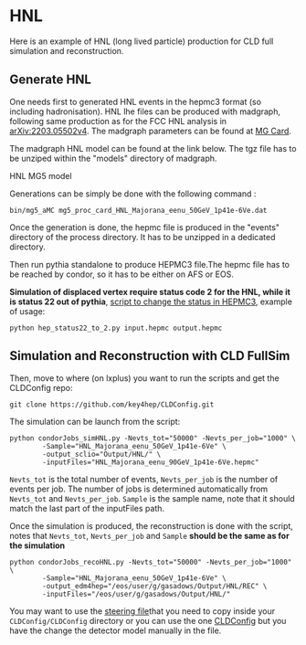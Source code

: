 # HNL

Here is an example of HNL (long lived particle) production for CLD full simulation and reconstruction.
## Generate HNL
 One needs first to generated HNL events in the hepmc3 format (so including hadronisation). HNL lhe files can be produced with madgraph, following same production as for the FCC HNL analysis in [arXiv:2203.05502v4](https://arxiv.org/pdf/2203.05502.pdf). The madgraph parameters can be found at [MG Card](https://github.com/FCC-LLP/FCCAnalyses/blob/master/examples/FCCee/bsm/LLPs/DisplacedHNL/HNL_sample_creation/mg5_proc_card_HNL_Majorana_eenu_50GeV_1p41e-6Ve.dat). 

The madgraph HNL model can be found at the link below. The tgz file has to be unziped within the "models" directory of madgraph. 

HNL MG5 model
 
Generations can be simply be done with the following command :
 
 ```
bin/mg5_aMC mg5_proc_card_HNL_Majorana_eenu_50GeV_1p41e-6Ve.dat
 ```
 Once the generation is done, the hepmc file is produced in the "events" directory of the process directory. It has to be unzipped in a dedicated directory. 

 Then run pythia standalone to produce HEPMC3 file.The hepmc file has to be reached by condor, so it has to be either on AFS or EOS.

**Simulation of displaced vertex require status code 2 for the HNL, while it is status 22 out of pythia**, [script to change the status in HEPMC3](https://github.com/gaswk/HNL/blob/main/hep_status22_to_2.py), example of usage:
```
python hep_status22_to_2.py input.hepmc output.hepmc
```

## Simulation and Reconstruction with CLD FullSim

Then, move to where (on lxplus) you want to run the scripts and get the CLDConfig repo:
```
git clone https://github.com/key4hep/CLDConfig.git
```

The simulation can be launch from the script:
```
python condorJobs_simHNL.py -Nevts_tot="50000" -Nevts_per_job="1000" \
        -Sample="HNL_Majorana_eenu_50GeV_1p41e-6Ve" \
        -output_sclio="Output/HNL/" \
        -inputFiles="HNL_Majorana_eenu_90GeV_1p41e-6Ve.hepmc"
```
```Nevts_tot``` is the total number of events, ```Nevts_per_job``` is the number of events per job. The number of jobs is determined automatically from ```Nevts_tot``` and ```Nevts_per_job```. ```Sample``` is the sample name, note that it should match the last part of the inputFiles path.

Once the simulation is produced, the reconstruction is done with the script, notes that ```Nevts_tot```, ```Nevts_per_job``` and ```Sample``` **should be the same as for the simulation**
```
python condorJobs_recoHNL.py -Nevts_tot="50000" -Nevts_per_job="1000" \
        -Sample="HNL_Majorana_eenu_50GeV_1p41e-6Ve" \
        -output_edm4hep="/eos/user/g/gasadows/Output/HNL/REC" \
        -inputFiles="/eos/user/g/gasadows/Output/HNL/"
```
You may want to use the [steering file](https://github.com/gaswk/HNL/blob/main/CLDReconstruction_dect.py)that you need to copy inside your ```CLDConfig/CLDConfig``` directory or you can use the one [CLDConfig](https://github.com/key4hep/CLDConfig/blob/main/CLDConfig/CLDReconstruction.py) but you have the change the detector model manually in the file.
